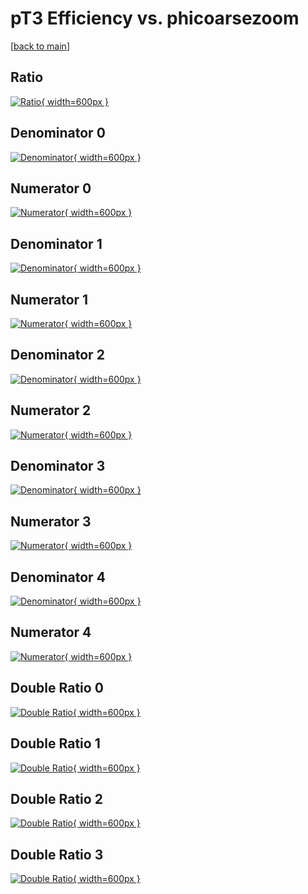 # pT3 Efficiency vs. phicoarsezoom

[[back to main](./)]



## Ratio

[![Ratio](../mtv/var/pT3_vtr_321_0_eff_phicoarsezoom.png){ width=600px }](../mtv/var/pT3_vtr_321_0_eff_phicoarsezoom.pdf)

## Denominator 0

[![Denominator](../mtv/den/pT3_vtr_321_0_eff_phicoarsezoom_den0.png){ width=600px }](../mtv/den/pT3_vtr_321_0_eff_phicoarsezoom_den0.pdf)

## Numerator 0

[![Numerator](../mtv/num/pT3_vtr_321_0_eff_phicoarsezoom_num0.png){ width=600px }](../mtv/num/pT3_vtr_321_0_eff_phicoarsezoom_num0.pdf)

## Denominator 1

[![Denominator](../mtv/den/pT3_vtr_321_0_eff_phicoarsezoom_den1.png){ width=600px }](../mtv/den/pT3_vtr_321_0_eff_phicoarsezoom_den1.pdf)

## Numerator 1

[![Numerator](../mtv/num/pT3_vtr_321_0_eff_phicoarsezoom_num1.png){ width=600px }](../mtv/num/pT3_vtr_321_0_eff_phicoarsezoom_num1.pdf)

## Denominator 2

[![Denominator](../mtv/den/pT3_vtr_321_0_eff_phicoarsezoom_den2.png){ width=600px }](../mtv/den/pT3_vtr_321_0_eff_phicoarsezoom_den2.pdf)

## Numerator 2

[![Numerator](../mtv/num/pT3_vtr_321_0_eff_phicoarsezoom_num2.png){ width=600px }](../mtv/num/pT3_vtr_321_0_eff_phicoarsezoom_num2.pdf)

## Denominator 3

[![Denominator](../mtv/den/pT3_vtr_321_0_eff_phicoarsezoom_den3.png){ width=600px }](../mtv/den/pT3_vtr_321_0_eff_phicoarsezoom_den3.pdf)

## Numerator 3

[![Numerator](../mtv/num/pT3_vtr_321_0_eff_phicoarsezoom_num3.png){ width=600px }](../mtv/num/pT3_vtr_321_0_eff_phicoarsezoom_num3.pdf)

## Denominator 4

[![Denominator](../mtv/den/pT3_vtr_321_0_eff_phicoarsezoom_den4.png){ width=600px }](../mtv/den/pT3_vtr_321_0_eff_phicoarsezoom_den4.pdf)

## Numerator 4

[![Numerator](../mtv/num/pT3_vtr_321_0_eff_phicoarsezoom_num4.png){ width=600px }](../mtv/num/pT3_vtr_321_0_eff_phicoarsezoom_num4.pdf)

## Double Ratio 0

[![Double Ratio](../mtv/ratio/pT3_vtr_321_0_eff_phicoarsezoom_ratio0.png){ width=600px }](../mtv/ratio/pT3_vtr_321_0_eff_phicoarsezoom_ratio0.pdf)

## Double Ratio 1

[![Double Ratio](../mtv/ratio/pT3_vtr_321_0_eff_phicoarsezoom_ratio1.png){ width=600px }](../mtv/ratio/pT3_vtr_321_0_eff_phicoarsezoom_ratio1.pdf)

## Double Ratio 2

[![Double Ratio](../mtv/ratio/pT3_vtr_321_0_eff_phicoarsezoom_ratio2.png){ width=600px }](../mtv/ratio/pT3_vtr_321_0_eff_phicoarsezoom_ratio2.pdf)

## Double Ratio 3

[![Double Ratio](../mtv/ratio/pT3_vtr_321_0_eff_phicoarsezoom_ratio3.png){ width=600px }](../mtv/ratio/pT3_vtr_321_0_eff_phicoarsezoom_ratio3.pdf)

